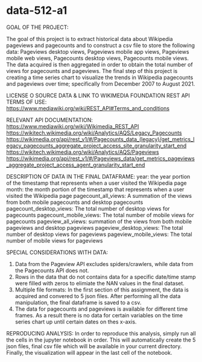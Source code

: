# data-512-a1
GOAL OF THE PROJECT:

The goal of this project is to extract historical data about Wikipedia pageviews and pagecounts and to construct a csv file to store the following data:
Pageviews desktop views, Pageviews mobile app views, Pageviews mobile web views, Pagecounts desktop views, Pagecounts mobile views. The data acquired is then aggregated in order to obtain the total number of views for pagecounts and pageviews. The final step of this project is creating a time series chart to visualize the trends in Wikipedia pagecounts and pageviews over time; specifically from December 2007 to August 2021. 

LICENSE O SOURCE DATA & LINK TO WIKIMEDIA FOUNDATION REST API TERMS OF USE:
https://www.mediawiki.org/wiki/REST_API#Terms_and_conditions

RELEVANT API DOCUMENTATION: 
https://www.mediawiki.org/wiki/Wikimedia_REST_API
https://wikitech.wikimedia.org/wiki/Analytics/AQS/Legacy_Pagecounts
https://wikimedia.org/api/rest_v1/#/Pagecounts_data_(legacy)/get_metrics_legacy_pagecounts_aggregate_project_access_site_granularity_start_end
https://wikitech.wikimedia.org/wiki/Analytics/AQS/Pageviews
https://wikimedia.org/api/rest_v1/#/Pageviews_data/get_metrics_pageviews_aggregate_project_access_agent_granularity_start_end


DESCRIPTION OF DATA IN THE FINAL DATAFRAME:
year: the year portion of the timestamp that represents when a user visited the Wikipedia page
month: the month portion of the timestamp that represents when a user visited the Wikipedia page
pagecount_all_views: A summation of the views from both mobile pagecounts and desktop pagecounts
pagecount_desktop_views: The total number of desktop views for pagecounts
pagecount_mobile_views: The total number of mobile views for pagecounts
pageview_all_views: summation of the views from both mobile pageviews and desktop pageviews
pageview_desktop_views: The total number of desktop views for pageviews
pageview_mobile_views: The total number of mobile views for pageviews


SPECIAL CONSIDERATIONS WITH DATA: 
1) Data from the Pageview API excludes spiders/crawlers, while data from the Pagecounts API does not.
2) Rows in the data that do not contains data for a specific date/time stamp were filled with zeros to elimiate the NAN values in the final dataset.
3) Multiple file formats: In the first section of this assignment, the data is acquired and convered to 5 json files. After performing all the data manipulation, the final dataframe is saved to a csv.
4) The data for pagecounts and pageviews is available for different time frames. As a result there is no data for certain variables on the time series chart up until certain dates on thes x-axis.

REPRODUCING ANALYSIS:
In order to reproduce this analysis, simply run all the cells in the jupyter notebook in order. This will automatically create the 5 json files, final csv file which will be available in your current directory. Finally, the visualization will appear in the last cell of the notebook.
